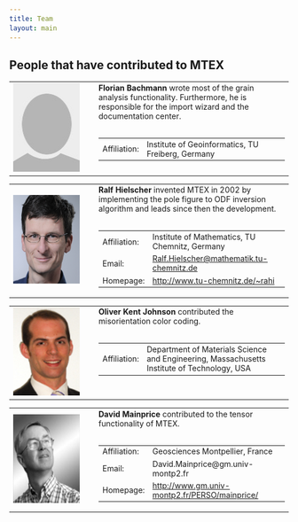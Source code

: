```yaml
---
title: Team
layout: main
---
```


## People that have contributed to MTEX


<table border='0' cellpadding='10'><tr>
  <td width="140">
    <img src='files/pic/unknown.jpg' alt='Picture of Florian Bachmann' height='160' width='120' border='0'/>
    <a id="contact:memd"></a>
  </td><td valign="top">
    <b>Florian Bachmann</b> wrote most of the grain analysis
    functionality. Furthermore, he is responsible for the import wizard and
    the documentation center.<br /><br />
    <table border='0' cellpadding='3'><tr>
      <td> Affiliation: </td>
      <td> Institute of Geoinformatics, TU Freiberg, Germany </td>
    </tr></table>
  </td>
</tr></table>


<table border='0' cellpadding='10'><tr>
  <td width="140">
    <img src='files/pic/hielscher2.jpg' alt='Picture of Ralf Hielscher' height='160' width='120' border='0'/>
    <a id="contact:fmm"></a>
  </td><td valign="top">
    <b>Ralf Hielscher</b> invented MTEX in 2002 by implementing the pole
    figure to ODF inversion algorithm and leads since then the development.<br /><br />
    <table border='0' cellpadding='3'><tr>
      <td> Affiliation: </td>
      <td> Institute of Mathematics, TU Chemnitz, Germany </td>
    </tr><tr>
      <td> Email: </td>
      <td> <a href="mailto:mail">Ralf.Hielscher@mathematik.tu-chemnitz.de</a> </td>
    </tr><tr>
      <td> Homepage: </td>
	  <td> <a href="http://www.tu-chemnitz.de/~rahi">http://www.tu-chemnitz.de/~rahi</a></td>
    </tr></table>
  </td>
</tr></table>

<table border='0' cellpadding='10'><tr>
  <td width="140">
    <img src='files/pic/Oliver_Johnson.jpg' alt='Picture of Oliver Kent Johnson' height='160' width='120' border='0'/>
    <a id="contact:p2nfft"></a>
  </td><td valign="top">
    <b>Oliver Kent Johnson</b> contributed the misorientation color coding.  <br/><br />
    <table border='0' cellpadding='3'><tr>
      <td> Affiliation: </td>
      <td> Department of Materials Science and Engineering, Massachusetts Institute of Technology, USA</td>
    </tr></table>
  </td>
</tr></table>


<table border='0' cellpadding='10'><tr>
  <td width="140">
    <img src='files/pic/mainprice.jpg' alt='Picture of David Mainprice' height='160' width='120' border='0'/>
    <a id="contact:p2nfft"></a>
  </td><td valign="top">
    <b>David Mainprice</b> contributed to the tensor functionality of MTEX.<br /><br />
    <table border='0' cellpadding='3'><tr>
      <td> Affiliation: </td>
      <td> Geosciences Montpellier, France</td>
    </tr><tr>
      <td> Email: </td>
      <td> <a href="mailto:David.Mainprice@gm.univ-montp2.fr"></a>David.Mainprice@gm.univ-montp2.fr</td>
    </tr><tr>
      <td> Homepage: </td>
	  <td> <a href="http://www.gm.univ-montp2.fr/PERSO/mainprice/">http://www.gm.univ-montp2.fr/PERSO/mainprice/</a>
      </td>
    </tr></table>
  </td>
</tr></table>
